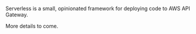 
Serverless is a small, opinionated framework for deploying code to AWS API
Gateway.

More details to come.
